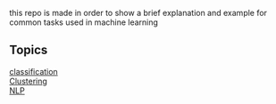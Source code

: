 this repo is made in order to show a brief explanation and example for common tasks used in machine learning

## Topics
[classification](/tree/master/classification "classification")
<br>
[Clustering](/tree/master/Clustering "Clustering")
<br>
[NLP](/tree/master/Nlp/ "NLP")
<br>

